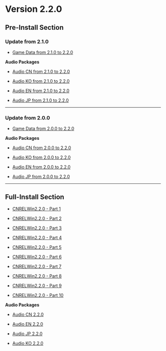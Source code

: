 # Version 2.2.0

## Pre-Install Section

### Update from 2.1.0

- [Game Data from 2.1.0 to 2.2.0](https://autopatchcn.juequling.com/pclauncher/nap_cn/game_2.1.0_2.2.0_hdiff_xARmtyURqIWoaeBq.zip)

**Audio Packages**

- [Audio CN from 2.1.0 to 2.2.0](https://autopatchcn.juequling.com/pclauncher/nap_cn/audio_zh-cn_2.1.0_2.2.0_hdiff_iMQhEGgLdRuYIJbT.zip)

- [Audio KO from 2.1.0 to 2.2.0](https://autopatchcn.juequling.com/pclauncher/nap_cn/audio_ko-kr_2.1.0_2.2.0_hdiff_ackuOBKmkSxlVWhE.zip)

- [Audio EN from 2.1.0 to 2.2.0](https://autopatchcn.juequling.com/pclauncher/nap_cn/audio_en-us_2.1.0_2.2.0_hdiff_QWaRjxkeLObcDtuv.zip)

- [Audio JP from 2.1.0 to 2.2.0](https://autopatchcn.juequling.com/pclauncher/nap_cn/audio_ja-jp_2.1.0_2.2.0_hdiff_kpjqEMDjDPecAIJF.zip)

----

### Update from 2.0.0

- [Game Data from 2.0.0 to 2.2.0](https://autopatchcn.juequling.com/pclauncher/nap_cn/game_2.0.0_2.2.0_hdiff_wgWaqHGQPanBaVzu.zip)

**Audio Packages**

- [Audio CN from 2.0.0 to 2.2.0](https://autopatchcn.juequling.com/pclauncher/nap_cn/audio_zh-cn_2.0.0_2.2.0_hdiff_RLEsciaijvDAeTSk.zip)

- [Audio KO from 2.0.0 to 2.2.0](https://autopatchcn.juequling.com/pclauncher/nap_cn/audio_ko-kr_2.0.0_2.2.0_hdiff_sqxWpbvxfIedhbQM.zip)

- [Audio EN from 2.0.0 to 2.2.0](https://autopatchcn.juequling.com/pclauncher/nap_cn/audio_en-us_2.0.0_2.2.0_hdiff_ZdHvalFFoZCqRmvP.zip)

- [Audio JP from 2.0.0 to 2.2.0](https://autopatchcn.juequling.com/pclauncher/nap_cn/audio_ja-jp_2.0.0_2.2.0_hdiff_CynEqtQkVHEpiRqp.zip)

----

## Full-Install Section

- [CNRELWin2.2.0 - Part 1](https://autopatchcn.juequling.com/package_download/op/client_app/download/20250812112735_F9w8fDSRV9mlRWTN/VolumeZip/juequling_2.2.0_AS.zip.001)

- [CNRELWin2.2.0 - Part 2](https://autopatchcn.juequling.com/package_download/op/client_app/download/20250812112735_F9w8fDSRV9mlRWTN/VolumeZip/juequling_2.2.0_AS.zip.002)

- [CNRELWin2.2.0 - Part 3](https://autopatchcn.juequling.com/package_download/op/client_app/download/20250812112735_F9w8fDSRV9mlRWTN/VolumeZip/juequling_2.2.0_AS.zip.003)

- [CNRELWin2.2.0 - Part 4](https://autopatchcn.juequling.com/package_download/op/client_app/download/20250812112735_F9w8fDSRV9mlRWTN/VolumeZip/juequling_2.2.0_AS.zip.004)

- [CNRELWin2.2.0 - Part 5](https://autopatchcn.juequling.com/package_download/op/client_app/download/20250812112735_F9w8fDSRV9mlRWTN/VolumeZip/juequling_2.2.0_AS.zip.005)

- [CNRELWin2.2.0 - Part 6](https://autopatchcn.juequling.com/package_download/op/client_app/download/20250812112735_F9w8fDSRV9mlRWTN/VolumeZip/juequling_2.2.0_AS.zip.006)

- [CNRELWin2.2.0 - Part 7](https://autopatchcn.juequling.com/package_download/op/client_app/download/20250812112735_F9w8fDSRV9mlRWTN/VolumeZip/juequling_2.2.0_AS.zip.007)

- [CNRELWin2.2.0 - Part 8](https://autopatchcn.juequling.com/package_download/op/client_app/download/20250812112735_F9w8fDSRV9mlRWTN/VolumeZip/juequling_2.2.0_AS.zip.008)

- [CNRELWin2.2.0 - Part 9](https://autopatchcn.juequling.com/package_download/op/client_app/download/20250812112735_F9w8fDSRV9mlRWTN/VolumeZip/juequling_2.2.0_AS.zip.009)

- [CNRELWin2.2.0 - Part 10](https://autopatchcn.juequling.com/package_download/op/client_app/download/20250812112735_F9w8fDSRV9mlRWTN/VolumeZip/juequling_2.2.0_AS.zip.010)

**Audio Packages**

- [Audio CN 2.2.0](https://autopatchcn.juequling.com/package_download/op/client_app/download/20250812112735_F9w8fDSRV9mlRWTN/audio_zip_Cn.zip)

- [Audio EN 2.2.0](https://autopatchcn.juequling.com/package_download/op/client_app/download/20250812112735_F9w8fDSRV9mlRWTN/audio_zip_En.zip)

- [Audio JP 2.2.0](https://autopatchcn.juequling.com/package_download/op/client_app/download/20250812112735_F9w8fDSRV9mlRWTN/audio_zip_Jp.zip)

- [Audio KO 2.2.0](https://autopatchcn.juequling.com/package_download/op/client_app/download/20250812112735_F9w8fDSRV9mlRWTN/audio_zip_Kr.zip)
